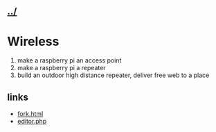 ## [../](../)

#  Wireless

1. make a raspberry pi an access point
2. make a raspberry pi a repeater
3. build an outdoor high distance repeater, deliver free web to a place


## links

 - [fork.html](fork.html)
 - [editor.php](editor.php)

